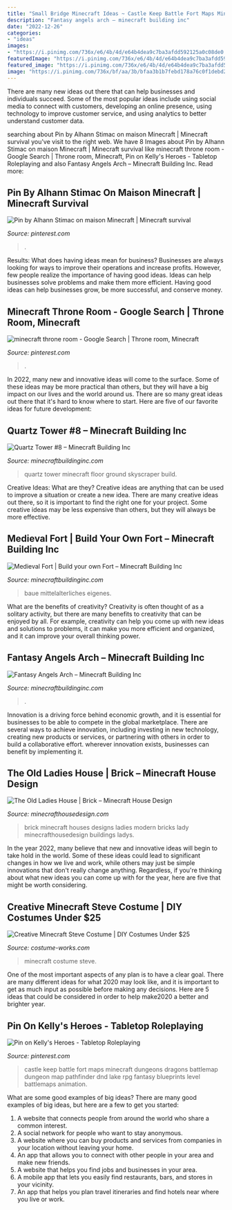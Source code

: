 ```yaml
---
title: "Small Bridge Minecraft Ideas ~ Castle Keep Battle Fort Maps Minecraft Dungeons Dragons Battlemap Dungeon Map Pathfinder Dnd Lake Rpg Fantasy Blueprints Level Battlemaps Animation"
description: "Fantasy angels arch – minecraft building inc"
date: "2022-12-26"
categories:
- "ideas"
images:
- "https://i.pinimg.com/736x/e6/4b/4d/e64b4dea9c7ba3afdd592125a0c08de0.jpg"
featuredImage: "https://i.pinimg.com/736x/e6/4b/4d/e64b4dea9c7ba3afdd592125a0c08de0.jpg"
featured_image: "https://i.pinimg.com/736x/e6/4b/4d/e64b4dea9c7ba3afdd592125a0c08de0.jpg"
image: "https://i.pinimg.com/736x/bf/aa/3b/bfaa3b1b7febd178a76c0f1debd2c807.jpg"
---
```



There are many new ideas out there that can help businesses and individuals succeed. Some of the most popular ideas include using social media to connect with customers, developing an online presence, using technology to improve customer service, and using analytics to better understand customer data.

	

		
searching about Pin by Alhann Stimac on maison Minecraft | Minecraft survival you've visit to the right web. We have 8 Images about Pin by Alhann Stimac on maison Minecraft | Minecraft survival like minecraft throne room - Google Search | Throne room, Minecraft, Pin on Kelly&#039;s Heroes - Tabletop Roleplaying and also Fantasy Angels Arch – Minecraft Building Inc. Read more:
		
    
## Pin By Alhann Stimac On Maison Minecraft | Minecraft Survival

<img loading=lazy src="https://i.pinimg.com/736x/e6/4b/4d/e64b4dea9c7ba3afdd592125a0c08de0.jpg" onerror="this.onerror=null;this.src='https://tse3.mm.bing.net/th?id=OIP.0R2VNMQAOerYZUpN5jPTCwHaF7&amp;pid=15.1';" alt="Pin by Alhann Stimac on maison Minecraft | Minecraft survival">

_Source: pinterest.com_

>. 

	

Results: What does having ideas mean for business?
Businesses are always looking for ways to improve their operations and increase profits. However, few people realize the importance of having good ideas. Ideas can help businesses solve problems and make them more efficient. Having good ideas can help businesses grow, be more successful, and conserve money.

    
## Minecraft Throne Room - Google Search | Throne Room, Minecraft

<img loading=lazy src="https://i.pinimg.com/736x/f6/54/be/f654be280e5dae2d26169065fc4a21ca.jpg" onerror="this.onerror=null;this.src='https://tse4.mm.bing.net/th?id=OIP.rG9ZVfS-l5OrLcQc43L22wHaEK&amp;pid=15.1';" alt="minecraft throne room - Google Search | Throne room, Minecraft">

_Source: pinterest.com_

>. 

	

In 2022, many new and innovative ideas will come to the surface. Some of these ideas may be more practical than others, but they will have a big impact on our lives and the world around us. There are so many great ideas out there that it's hard to know where to start. Here are five of our favorite ideas for future development:

    
## Quartz Tower #8 – Minecraft Building Inc

<img loading=lazy src="https://minecraftbuildinginc.com/wp-content/uploads/formidable/5/Quartz-Tower-8-skyscraper-Minecraft-build-9.jpg" onerror="this.onerror=null;this.src='https://tse3.mm.bing.net/th?id=OIP.2VOk5lJhhT9GA4HPORJoKwHaD0&amp;pid=15.1';" alt="Quartz Tower #8 – Minecraft Building Inc">

_Source: minecraftbuildinginc.com_

>quartz tower minecraft floor ground skyscraper build. 

	

Creative Ideas: What are they?
Creative ideas are anything that can be used to improve a situation or create a new idea. There are many creative ideas out there, so it is important to find the right one for your project. Some creative ideas may be less expensive than others, but they will always be more effective.

    
## Medieval Fort | Build Your Own Fort – Minecraft Building Inc

<img loading=lazy src="https://minecraftbuildinginc.com/wp-content/uploads/2015/05/Medieval-Fort-Build-your-own-Fort-minecraft-castle-finish-building-ideas-interior-exterior-3.jpg" onerror="this.onerror=null;this.src='https://tse1.mm.bing.net/th?id=OIP.v9cWH8oItL0dWX1IeYwR3wHaFj&amp;pid=15.1';" alt="Medieval Fort | Build your own Fort – Minecraft Building Inc">

_Source: minecraftbuildinginc.com_

>baue mittelalterliches eigenes. 

	

What are the benefits of creativity?
Creativity is often thought of as a solitary activity, but there are many benefits to creativity that can be enjoyed by all. For example, creativity can help you come up with new ideas and solutions to problems, it can make you more efficient and organized, and it can improve your overall thinking power.

    
## Fantasy Angels Arch – Minecraft Building Inc

<img loading=lazy src="https://minecraftbuildinginc.com/wp-content/uploads/formidable/5/Fantasy-Angels-Arch-DOWNLOAD-Minecraft-building-trees-river-circle-3.jpg" onerror="this.onerror=null;this.src='https://tse4.mm.bing.net/th?id=OIP.NyiX-NjGIfenmqW0LEbF-gHaEK&amp;pid=15.1';" alt="Fantasy Angels Arch – Minecraft Building Inc">

_Source: minecraftbuildinginc.com_

>. 

	

Innovation is a driving force behind economic growth, and it is essential for businesses to be able to compete in the global marketplace. There are several ways to achieve innovation, including investing in new technology, creating new products or services, or partnering with others in order to build a collaborative effort. wherever innovation exists, businesses can benefit by implementing it.

    
## The Old Ladies House | Brick – Minecraft House Design

<img loading=lazy src="https://minecrafthousedesign.com/wp-content/uploads/2014/04/The-Old-Ladys-House-minecraft-ideas-brick-3.jpg" onerror="this.onerror=null;this.src='https://tse1.mm.bing.net/th?id=OIP.ZNLqT-PjAr1R6m888u-HgAHaET&amp;pid=15.1';" alt="The Old Ladies House | Brick – Minecraft House Design">

_Source: minecrafthousedesign.com_

>brick minecraft houses designs ladies modern bricks lady minecrafthousedesign buildings ladys. 

	

In the year 2022, many believe that new and innovative ideas will begin to take hold in the world. Some of these ideas could lead to significant changes in how we live and work, while others may just be simple innovations that don't really change anything. Regardless, if you're thinking about what new ideas you can come up with for the year, here are five that might be worth considering.

    
## Creative Minecraft Steve Costume | DIY Costumes Under $25

<img loading=lazy src="https://photos.costume-works.com/full/minecraft_steve14.jpg" onerror="this.onerror=null;this.src='https://tse4.mm.bing.net/th?id=OIP.hcwvo-A6XFRli-t04LmjpQHaNi&amp;pid=15.1';" alt="Creative Minecraft Steve Costume | DIY Costumes Under $25">

_Source: costume-works.com_

>minecraft costume steve. 

	

One of the most important aspects of any plan is to have a clear goal. There are many different ideas for what 2020 may look like, and it is important to get as much input as possible before making any decisions. Here are 5 ideas that could be considered in order to help make2020 a better and brighter year.

    
## Pin On Kelly&#039;s Heroes - Tabletop Roleplaying

<img loading=lazy src="https://i.pinimg.com/736x/bf/aa/3b/bfaa3b1b7febd178a76c0f1debd2c807.jpg" onerror="this.onerror=null;this.src='https://tse1.mm.bing.net/th?id=OIP.gg_BznhF1GnDopDMmIL4VAHaLH&amp;pid=15.1';" alt="Pin on Kelly&#039;s Heroes - Tabletop Roleplaying">

_Source: pinterest.com_

>castle keep battle fort maps minecraft dungeons dragons battlemap dungeon map pathfinder dnd lake rpg fantasy blueprints level battlemaps animation. 

	

What are some good examples of big ideas?
There are many good examples of big ideas, but here are a few to get you started:
1. A website that connects people from around the world who share a common interest. 
2. A social network for people who want to stay anonymous. 
3. A website where you can buy products and services from companies in your location without leaving your home. 
4. An app that allows you to connect with other people in your area and make new friends. 
5. A website that helps you find jobs and businesses in your area. 
6. A mobile app that lets you easily find restaurants, bars, and stores in your vicinity. 
7. An app that helps you plan travel itineraries and find hotels near where you live or work.

